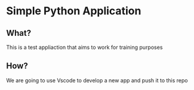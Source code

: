 # Simple Python Application

## What?

This is a test appliaction that aims to work for training purposes

## How?
We are going to use Vscode to develop a new app and push it to this repo